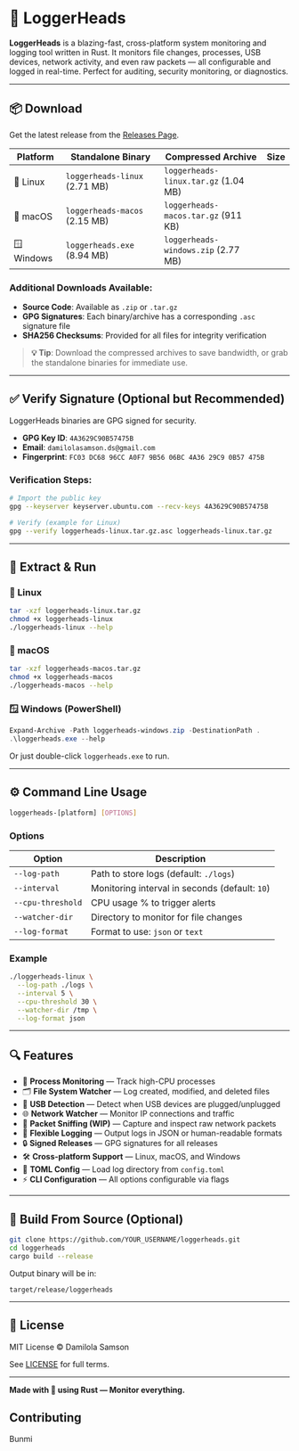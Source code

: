 # 🐗 LoggerHeads

**LoggerHeads** is a blazing-fast, cross-platform system monitoring and logging tool written in Rust. It monitors file changes, processes, USB devices, network activity, and even raw packets — all configurable and logged in real-time. Perfect for auditing, security monitoring, or diagnostics.

---

## 📦 Download

Get the latest release from the [Releases Page](https://github.com/YOUR_USERNAME/loggerheads/releases/latest).

| Platform | Standalone Binary | Compressed Archive | Size |
|----------|-------------------|-------------------|------|
| 🐧 Linux  | `loggerheads-linux` (2.71 MB)   | `loggerheads-linux.tar.gz` (1.04 MB)    |
| 🍎 macOS  | `loggerheads-macos` (2.15 MB)   | `loggerheads-macos.tar.gz` (911 KB)     |
| 🪟 Windows| `loggerheads.exe` (8.94 MB)     | `loggerheads-windows.zip` (2.77 MB)     |

### Additional Downloads Available:
- **Source Code**: Available as `.zip` or `.tar.gz` 
- **GPG Signatures**: Each binary/archive has a corresponding `.asc` signature file
- **SHA256 Checksums**: Provided for all files for integrity verification

> **💡 Tip**: Download the compressed archives to save bandwidth, or grab the standalone binaries for immediate use.

---

## ✅ Verify Signature (Optional but Recommended)

LoggerHeads binaries are GPG signed for security.

- **GPG Key ID**: `4A3629C90B57475B`
- **Email**: `damilolasamson.ds@gmail.com`
- **Fingerprint**: `FC03 DC68 96CC A0F7 9B56 06BC 4A36 29C9 0B57 475B`

### Verification Steps:
```bash
# Import the public key
gpg --keyserver keyserver.ubuntu.com --recv-keys 4A3629C90B57475B

# Verify (example for Linux)
gpg --verify loggerheads-linux.tar.gz.asc loggerheads-linux.tar.gz
```

---

## 🚀 Extract & Run

### 🐧 Linux
```bash
tar -xzf loggerheads-linux.tar.gz
chmod +x loggerheads-linux
./loggerheads-linux --help
```

### 🍎 macOS
```bash
tar -xzf loggerheads-macos.tar.gz
chmod +x loggerheads-macos
./loggerheads-macos --help
```

### 🪟 Windows (PowerShell)
```powershell
Expand-Archive -Path loggerheads-windows.zip -DestinationPath .
.\loggerheads.exe --help
```
Or just double-click `loggerheads.exe` to run.

---

## ⚙️ Command Line Usage

```bash
loggerheads-[platform] [OPTIONS]
```

### Options

| Option | Description |
|--------|-------------|
| `--log-path` | Path to store logs (default: `./logs`) |
| `--interval` | Monitoring interval in seconds (default: `10`) |
| `--cpu-threshold` | CPU usage % to trigger alerts |
| `--watcher-dir` | Directory to monitor for file changes |
| `--log-format` | Format to use: `json` or `text` |

### Example
```bash
./loggerheads-linux \
  --log-path ./logs \
  --interval 5 \
  --cpu-threshold 30 \
  --watcher-dir /tmp \
  --log-format json
```

---

## 🔍 Features

- 🧠 **Process Monitoring** — Track high-CPU processes
- 🗂️ **File System Watcher** — Log created, modified, and deleted files
- 🔌 **USB Detection** — Detect when USB devices are plugged/unplugged
- 🌐 **Network Watcher** — Monitor IP connections and traffic
- 📡 **Packet Sniffing (WIP)** — Capture and inspect raw network packets
- 🧾 **Flexible Logging** — Output logs in JSON or human-readable formats
- 🔒 **Signed Releases** — GPG signatures for all releases
- 🛠️ **Cross-platform Support** — Linux, macOS, and Windows
- 🧩 **TOML Config** — Load log directory from `config.toml`
- ⚡ **CLI Configuration** — All options configurable via flags

---

## 🧪 Build From Source (Optional)

```bash
git clone https://github.com/YOUR_USERNAME/loggerheads.git
cd loggerheads
cargo build --release
```

Output binary will be in:
```
target/release/loggerheads
```

---

## 📜 License

MIT License © Damilola Samson

See [LICENSE](LICENSE) for full terms.

---

**Made with 🦀 using Rust — Monitor everything.**

## Contributing
Bunmi

<!-- PRs, issues, and feedback welcome.
Join the mission to make system event monitoring accessible and robust across platforms. -->
